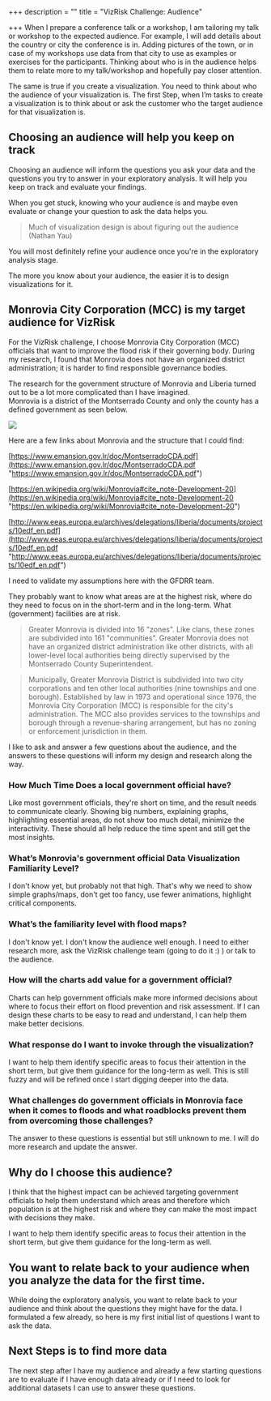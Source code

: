 +++
description = ""
title = "VizRisk Challenge: Audience"

+++
When I prepare a conference talk or a workshop, I am tailoring my talk or workshop to the expected audience. For example, I will add details about the country or city the conference is in. Adding pictures of the town, or in case of my workshops use data from that city to use as examples or exercises for the participants. Thinking about who is in the audience helps them to relate more to my talk/workshop and hopefully pay closer attention.

The same is true if you create a visualization. You need to think about who the audience of your visualization is. The first Step, when I’m tasks to create a visualization is to think about or ask the customer who the target audience for that visualization is.

## Choosing an audience will help you keep on track

Choosing an audience will inform the questions you ask your data and the questions you try to answer in your exploratory analysis. It will help you keep on track and evaluate your findings.

When you get stuck, knowing who your audience is and maybe even evaluate or change your question to ask the data helps you.

> Much of visualization design is about figuring out the audience (Nathan Yau)

You will most definitely refine your audience once you're in the exploratory analysis stage.

The more you know about your audience, the easier it is to design visualizations for it.

## Monrovia City Corporation (MCC) is my target audience for VizRisk

For the VizRisk challenge, I choose Monrovia City Corporation (MCC) officials that want to improve the flood risk if their governing body. During my research, I found that Monrovia does not have an organized district administration; it is harder to find responsible governance bodies.

The research for the government structure of Monrovia and Liberia turned out to be a lot more complicated than I have imagined.  
Monrovia is a district of the Montserrado County and only the county has a defined government as seen below. 

![](https://res.cloudinary.com/civicvision/image/upload/v1560339536/milafrerichs.com/articles/monteserrando-county-structure.png)

Here are a few links about Monrovia and the structure that I could find: 

[https://www.emansion.gov.lr/doc/MontserradoCDA.pdf](https://www.emansion.gov.lr/doc/MontserradoCDA.pdf "https://www.emansion.gov.lr/doc/MontserradoCDA.pdf")

[https://en.wikipedia.org/wiki/Monrovia#cite_note-Development-20](https://en.wikipedia.org/wiki/Monrovia#cite_note-Development-20 "https://en.wikipedia.org/wiki/Monrovia#cite_note-Development-20")

[http://www.eeas.europa.eu/archives/delegations/liberia/documents/projects/10edf_en.pdf](http://www.eeas.europa.eu/archives/delegations/liberia/documents/projects/10edf_en.pdf "http://www.eeas.europa.eu/archives/delegations/liberia/documents/projects/10edf_en.pdf")

I need to validate my assumptions here with the GFDRR team.

They probably want to know what areas are at the highest risk, where do they need to focus on in the short-term and in the long-term. What (government) facilities are at risk.

> Greater Monrovia is divided into 16 "zones". Like clans, these zones are subdivided into 161 "communities". Greater Monrovia does not have an organized district administration like other districts, with all lower-level local authorities being directly supervised by the Montserrado County Superintendent. 

> Municipally, Greater Monrovia District is subdivided into two city corporations and ten other local authorities (nine townships and one borough). Established by law in 1973 and operational since 1976, the Monrovia City Corporation (MCC) is responsible for the city's administration. The MCC also provides services to the townships and borough through a revenue-sharing arrangement, but has no zoning or enforcement jurisdiction in them.

I like to ask and answer a few questions about the audience, and the answers to these questions will inform my design and research along the way.

### How Much Time Does a local government official have?

Like most government officials, they're short on time, and the result needs to communicate clearly. Showing big numbers, explaining graphs, highlighting essential areas, do not show too much detail, minimize the interactivity. These should all help reduce the time spent and still get the most insights.

### What’s Monrovia's government official Data Visualization Familiarity Level?

I don't know yet, but probably not that high. That's why we need to show simple graphs/maps, don't get too fancy, use fewer animations, highlight critical components.

### What’s the familiarity level with flood maps?

I don't know yet. I don't know the audience well enough. I need to either research more, ask the VizRisk challenge team (going to do it :) ) or talk to the audience.

### How will the charts add value for a government official?

Charts can help government officials make more informed decisions about where to focus their effort on flood prevention and risk assessment. If I can design these charts to be easy to read and understand, I can help them make better decisions.

### What response do I want to invoke through the visualization?

I want to help them identify specific areas to focus their attention in the short term, but give them guidance for the long-term as well. This is still fuzzy and will be refined once I start digging deeper into the data.

### What challenges do government officials in Monrovia face when it comes to floods and what roadblocks prevent them from overcoming those challenges?

The answer to these questions is essential but still unknown to me. I will do more research and update the answer.

## Why do I choose this audience?

I think that the highest impact can be achieved targeting government officials to help them understand which areas and therefore which population is at the highest risk and where they can make the most impact with decisions they make.

I want to help them identify specific areas to focus their attention in the short term, but give them guidance for the long-term as well.

## You want to relate back to your audience when you analyze the data for the first time.

While doing the exploratory analysis, you want to relate back to your audience and think about the questions they might have for the data. I formulated a few already, so here is my first initial list of questions I want to ask the data.

## Next Steps is to find more data

The next step after I have my audience and already a few starting questions are to evaluate if I have enough data already or if I need to look for additional datasets I can use to answer these questions.